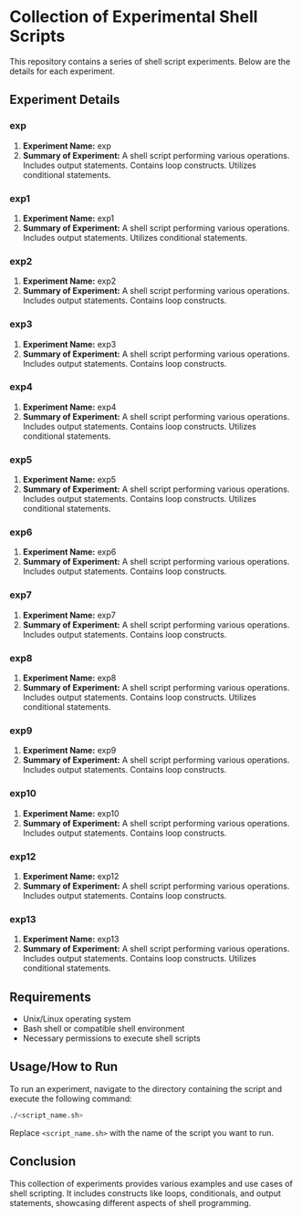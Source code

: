 
# Collection of Experimental Shell Scripts

This repository contains a series of shell script experiments. Below are the details for each experiment.

## Experiment Details

### exp
1. **Experiment Name:** exp
2. **Summary of Experiment:** A shell script performing various operations. Includes output statements. Contains loop constructs. Utilizes conditional statements.

### exp1
1. **Experiment Name:** exp1
2. **Summary of Experiment:** A shell script performing various operations. Includes output statements. Utilizes conditional statements.

### exp2
1. **Experiment Name:** exp2
2. **Summary of Experiment:** A shell script performing various operations. Includes output statements. Contains loop constructs.

### exp3
1. **Experiment Name:** exp3
2. **Summary of Experiment:** A shell script performing various operations. Includes output statements. Contains loop constructs.

### exp4
1. **Experiment Name:** exp4
2. **Summary of Experiment:** A shell script performing various operations. Includes output statements. Contains loop constructs. Utilizes conditional statements.

### exp5
1. **Experiment Name:** exp5
2. **Summary of Experiment:** A shell script performing various operations. Includes output statements. Contains loop constructs. Utilizes conditional statements.

### exp6
1. **Experiment Name:** exp6
2. **Summary of Experiment:** A shell script performing various operations. Includes output statements. Contains loop constructs.

### exp7
1. **Experiment Name:** exp7
2. **Summary of Experiment:** A shell script performing various operations. Includes output statements. Contains loop constructs.

### exp8
1. **Experiment Name:** exp8
2. **Summary of Experiment:** A shell script performing various operations. Includes output statements. Contains loop constructs. Utilizes conditional statements.

### exp9
1. **Experiment Name:** exp9
2. **Summary of Experiment:** A shell script performing various operations. Includes output statements. Contains loop constructs.

### exp10
1. **Experiment Name:** exp10
2. **Summary of Experiment:** A shell script performing various operations. Includes output statements. Contains loop constructs.

### exp12
1. **Experiment Name:** exp12
2. **Summary of Experiment:** A shell script performing various operations. Includes output statements. Contains loop constructs.

### exp13
1. **Experiment Name:** exp13
2. **Summary of Experiment:** A shell script performing various operations. Includes output statements. Contains loop constructs. Utilizes conditional statements.

## Requirements
- Unix/Linux operating system
- Bash shell or compatible shell environment
- Necessary permissions to execute shell scripts

## Usage/How to Run
To run an experiment, navigate to the directory containing the script and execute the following command:
```bash
./<script_name.sh>
```
Replace `<script_name.sh>` with the name of the script you want to run.

## Conclusion
This collection of experiments provides various examples and use cases of shell scripting. It includes constructs like loops, conditionals, and output statements, showcasing different aspects of shell programming.
